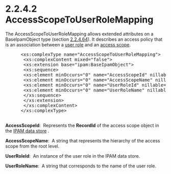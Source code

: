 <html dir="LTR" xmlns:mshelp="http://msdn.microsoft.com/mshelp" xmlns:ddue="http://ddue.schemas.microsoft.com/authoring/2003/5" xmlns:xlink="http://www.w3.org/1999/xlink" xmlns:tool="http://www.microsoft.com/tooltip">
 <body>
 <div id="header">
 <h1 class="heading">2.2.4.2 AccessScopeToUserRoleMapping</h1>
 </div>
 <div id="mainSection">
 <div id="mainBody">
 <div id="allHistory" class="saveHistory"></div>
 <div id="sectionSection0" class="section" name="collapseableSection">
 

<p>The AccessScopeToUserRoleMapping allows extended attributes
on a BaseIpamObject type (section <a href="1296bf34-5951-47ed-bbe0-a328f0630865.md">2.2.4.64</a>). It describes an
access policy that is an association between a <a href="21b4a631-8f28-420f-822f-c5f879d5046e.md#gt_5d2ed62e-6d73-4b4c-a20b-45557fd84370">user role</a> and an <a href="21b4a631-8f28-420f-822f-c5f879d5046e.md#gt_acc4994e-631f-4728-9779-af93054fc4b2">access scope</a>.</p>

<dl>
<dd>
<div><pre> &lt;xs:complexType name=&quot;AccessScopeToUserRoleMapping&quot;&gt;
  &lt;xs:complexContent mixed=&quot;false&quot;&gt;
  &lt;xs:extension base=&quot;ipam:BaseIpamObject&quot;&gt;
  &lt;xs:sequence&gt;
  &lt;xs:element minOccurs=&quot;0&quot; name=&quot;AccessScopeId&quot; nillable=&quot;true&quot; type=&quot;xsd:long&quot; /&gt;
  &lt;xs:element minOccurs=&quot;0&quot; name=&quot;AccessScopeName&quot; nillable=&quot;true&quot; type=&quot;xsd:string&quot; /&gt;
  &lt;xs:element minOccurs=&quot;0&quot; name=&quot;UserRoleId&quot; nillable=&quot;true&quot; type=&quot;xsd:long&quot; /&gt;
  &lt;xs:element minOccurs=&quot;0&quot; name=&quot;UserRoleName&quot; nillable=&quot;true&quot; type=&quot;xsd:string&quot; /&gt;
  &lt;/xs:sequence&gt;
  &lt;/xs:extension&gt;
  &lt;/xs:complexContent&gt;
 &lt;/xs:complexType&gt;
  
</pre></div>
</dd></dl>

<p><b>AccessScopeId</b>:  Represents the <b>RecordId</b>
of the access scope object in the <a href="21b4a631-8f28-420f-822f-c5f879d5046e.md#gt_1ebbf4e0-d234-4732-a83d-022081131cea">IPAM data store</a> .</p>

<p><b>AccessScopeName</b>:  A string that represents the
hierarchy of the access scope from the root level.</p>

<p><b>UserRoleId</b>:  An instance of the user role in
the IPAM data store.</p>

<p><b>UserRoleName</b>:  A string that corresponds to
the name of the user role.</p>


 </div>
 </div>
 </div>
 </body>
</html>